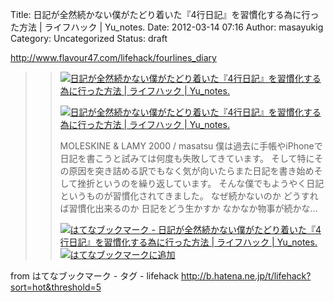 Title: 日記が全然続かない僕がたどり着いた『4行日記』を習慣化する為に行った方法 | ライフハック | Yu_notes.
Date: 2012-03-14 07:16
Author: masayukig
Category: Uncategorized
Status: draft

<http://www.flavour47.com/lifehack/fourlines_diary>  
  
  

> > ![](http://cdn-ak.favicon.st-hatena.com/?url=http%3A%2F%2Fwww.flavour47.com%2F)[日記が全然続かない僕がたどり着いた『4行日記』を習慣化する為に行った方法
> > | ライフハック |
> > Yu\_notes.](http://www.flavour47.com/lifehack/fourlines_diary)
> >
> > [![日記が全然続かない僕がたどり着いた『4行日記』を習慣化する為に行った方法
> > | ライフハック |
> > Yu\_notes.](http://cdn-ak.b.st-hatena.com/entryimage/85207129-1331677354.jpg "日記が全然続かない僕がたどり着いた『4行日記』を習慣化する為に行った方法 | ライフハック | Yu_notes.")](http://www.flavour47.com/lifehack/fourlines_diary)
> >
> > MOLESKINE & LAMY 2000 / masatsu
> > 僕は過去に手帳やiPhoneで日記を書こうと試みては何度も失敗してきています。
> > そして特にその原因を突き詰める訳でもなく気が向いたらまた日記を書き始めそして挫折というのを繰り返しています。
> > そんな僕でもようやく日記というものが習慣化されてきました。
> > なぜ続かないのか どうすれば習慣化出来るのか 日記をどう生かすか
> > なかなか物事が続かな...
> >
> > [![はてなブックマーク -
> > 日記が全然続かない僕がたどり着いた『4行日記』を習慣化する為に行った方法
> > | ライフハック |
> > Yu\_notes.](http://b.hatena.ne.jp/entry/image/http://www.flavour47.com/lifehack/fourlines_diary "はてなブックマーク - 日記が全然続かない僕がたどり着いた『4行日記』を習慣化する為に行った方法 | ライフハック | Yu_notes.")](http://b.hatena.ne.jp/entry/http://www.flavour47.com/lifehack/fourlines_diary)
> > [![はてなブックマークに追加](http://b.hatena.ne.jp/images/append.gif "はてなブックマークに追加")](http://b.hatena.ne.jp/append?http://www.flavour47.com/lifehack/fourlines_diary)

  
  
from はてなブックマーク - タグ - lifehack
<http://b.hatena.ne.jp/t/lifehack?sort=hot&threshold=5>
